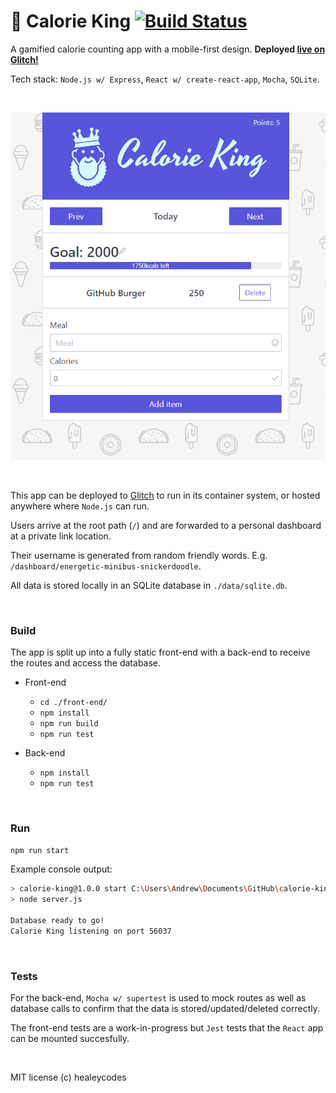 # 👑 Calorie King [![Build Status](https://travis-ci.org/healeycodes/calorie-king.svg?branch=master)](https://travis-ci.org/healeycodes/calorie-king)

A gamified calorie counting app with a mobile-first design. **Deployed [live on Glitch!](https://calorie-king.glitch.me/)** 

Tech stack: `Node.js w/ Express`, `React w/ create-react-app`, `Mocha`, `SQLite`.

<br>

[![preview image](https://raw.githubusercontent.com/healeycodes/calorie-king/master/preview.png "Calorie King preview")](https://calorie-king.glitch.me/)

<br>

This app can be deployed to [Glitch](https://glitch.com/) to run in its container system, or hosted anywhere where `Node.js` can run.

Users arrive at the root path (`/`) and are forwarded to a personal dashboard at a private link location.

Their username is generated from random friendly words. E.g. `/dashboard/energetic-minibus-snickerdoodle`.

All data is stored locally in an SQLite database in `./data/sqlite.db`.

<br>

### Build

The app is split up into a fully static front-end with a back-end to receive the routes and access the database.

- Front-end

  - `cd ./front-end/`
  - `npm install`
  - `npm run build`
   - `npm run test`

- Back-end

  - `npm install`
  - `npm run test`

<br>

### Run

`npm run start`

Example console output:

```bash
> calorie-king@1.0.0 start C:\Users\Andrew\Documents\GitHub\calorie-king
> node server.js

Database ready to go!
Calorie King listening on port 56037
```

<br>

### Tests

For the back-end, `Mocha w/ supertest` is used to mock routes as well as database calls to confirm that the data is stored/updated/deleted correctly.

The front-end tests are a work-in-progress but `Jest` tests that the `React` app can be mounted succesfully.

<br>

MIT license (c) healeycodes
